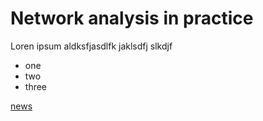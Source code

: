 # Network analysis in practice 

Loren ipsum aldksfjasdlfk jaklsdfj slkdjf 

* one
* two
* three

[news](https://cnn.com)


